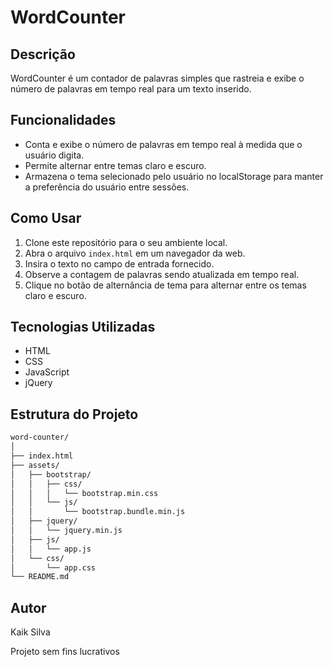 

# WordCounter

## Descrição
WordCounter é um contador de palavras simples que rastreia e exibe o número de palavras em tempo real para um texto inserido.

## Funcionalidades
- Conta e exibe o número de palavras em tempo real à medida que o usuário digita.
- Permite alternar entre temas claro e escuro.
- Armazena o tema selecionado pelo usuário no localStorage para manter a preferência do usuário entre sessões.

## Como Usar
1. Clone este repositório para o seu ambiente local.
2. Abra o arquivo `index.html` em um navegador da web.
3. Insira o texto no campo de entrada fornecido.
4. Observe a contagem de palavras sendo atualizada em tempo real.
5. Clique no botão de alternância de tema para alternar entre os temas claro e escuro.

## Tecnologias Utilizadas
- HTML
- CSS
- JavaScript
- jQuery


## Estrutura do Projeto

```markdown
word-counter/
│
├── index.html
├── assets/
│   ├── bootstrap/
│   │   ├── css/
│   │   │   └── bootstrap.min.css
│   │   └── js/
│   │       └── bootstrap.bundle.min.js
│   ├── jquery/
│   │   └── jquery.min.js
│   ├── js/
│   │   └── app.js
│   └── css/
│       └── app.css
└── README.md
```

## Autor
Kaik Silva

Projeto sem fins lucrativos

